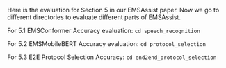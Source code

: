 Here is the evaluation for Section 5 in our EMSAssist paper. Now we go to different directories to evaluate different parts of EMSAssist.

For 5.1 EMSConformer Accuracy evaluation: `cd speech_recognition`

For 5.2 EMSMobileBERT Accuracy evaluation: `cd protocol_selection`

For 5.3 E2E Protocol Selection Accuracy: `cd end2end_protocol_selection`

<!-- # Directory preparation

Before we proceed, please make sure you successfully set up the environment or get the Docker image running with `nvidia-smi`

* `git clone --recursive git@github.com:LENSS/EMSAssist.git`

* `cd EMSAssist`

* Download the [data](https://drive.google.com/drive/folders/1RGblUKwCLg0w7RsPFP2x_AntsabnntaQ?usp=share_link) and [model](https://drive.google.com/drive/folders/1VEDDCNO_UBjzFdsu4zhv3UcTy4NnCpdO?usp=share_link) folder from Google Drive]. Copy the `data` and `model` folders to the folder `EMSAssist`. Make sure we have 3 folders under `EMSAssist` directory: `src`, `data`, and `model`. -->


<!-- # EMSAssist
This repository contains the finalized files for EMSAssist. For artifact evaluation (AE) purposes, i.e., you only want to reproduce the results with our fine-tuned TensorFlow/TensorFlowLite (TF/TFLite) models, you can just look at the testing sections. In cases where you want to develop your customized protocol selection or automatic speech recognition (ASR) models, you can refer to the training sections.

We tested this repo with TensorFlow-GPU versions: 2.9, 2.11

# 1. Protocol Selection

## 1.1 Requirements

Install the required modules for training/testing protocol selection models:

`pip install -r requirements.txt`


## 1.2 Testing

### 1.2.1 Protocol Selection on Customized Local Dataset

EMSMobileBERT (ours, 1.2 mins): `python emsBERT.py --test_model_path ../../model/emsBERT/FineTune_MobileEnUncase1_Fitted_Desc/0004/ --eval_dir ../../data/ae_text_data/ --cuda_device 1 --max_seq_len 128 --test_file no_fitted_separated_desc_code_46_test.txt --test_batch_size 64 --do_test`

> 545/545 [==============================] - 37s 62ms/step - loss: 0.9696 - top1_accuracy: 0.7226 - top3_accuracy: 0.9270 - top5_accuracy: 0.9629
>
> inference time of model ../../model/emsBERT/FineTune_MobileEnUncase1_Fitted_Desc/0004/ on server is 0:00:00.067642
>
> This run takes 0:01:12.467527

ANN One-hot encoding codes: `python emsANN.py --test_model_path ../../model/emsANN/Fitted_Words_Desc/0001/ --eval_dir ../../data/ae_text_data/ --cuda_device 1 --test_file no_fitted_separated_desc_code_46_test.txt --vocab_file ../../model/emsANN/vocab.txt --test_batch_size 64 --feature_type words --test_only`

> 545/545 [==============================] - 3s 5ms/step - loss: 1.0586 - top1: 0.6872 - top3: 0.9104 - top5: 0.9508
> 
> inference time of model ../../model/emsANN/Fitted_Words_Desc/0001/ on server is 0:00:00.000101
>
> This run takes 0:00:49.493647

ANN One-hot encoding codes: `python emsANN.py --test_model_path ../../model/emsANN/Fitted_Codes_Desc/0003/ --eval_dir ../../data/ae_text_data/ --cuda_device 1 --test_file no_fitted_separated_desc_code_46_test.txt --vocab_file ../../model/emsANN/vocab.txt --test_batch_size 64 --feature_type codes --test_only`

> 545/545 [==============================] - 4s 5ms/step - loss: 1.0673 - top1: 0.6817 - top3: 0.9132 - top5: 0.9516
>
> inference time of model ../../model/emsANN/Fitted_Codes_Desc/0003/ on server is 0:00:00.000103
> 
> This run takes 0:01:18.282308

ANN One-hot encoding tokens: `python emsANN.py --test_model_path ../../model/emsANN/Fitted_Tokens_Desc/0001/ --eval_dir ../../data/ae_text_data/ --cuda_device 1 --test_file no_fitted_separated_desc_code_46_test.txt --vocab_file ../../model/emsANN/vocab.txt --test_batch_size 64 --feature_type tokens --test_only`

> 545/545 [==============================] - 5s 8ms/step - loss: 1.0828 - top1: 0.6809 - top3: 0.9093 - top5: 0.9501
> 
> inference time of model ../../model/emsANN/Fitted_Tokens_Desc/0001/ on server is 0:00:00.000158
> 
> This run takes 0:03:32.688118

### 1.2.4 XGBoost Baselines on Customized Local Dataset

```
conda create -n xgb-gpu
conda activate xgb-gpu
conda install python=3.7
conda install py-xgboost-gpu
pip install tensorflow-gpu==2.9
```
`conda install -c conda-forge py-xgboost-gpu`

`mv /home/liuyi/anaconda3/lib/libstdc++.so.6.0.29 /home/liuyi/anaconda3/lib/libstdc++.so.6.0.29.old`

`ln -s /home/liuyi/anaconda3/envs/tf-gpu/lib/libstdc++.so.6.0.30 /home/liuyi/anaconda3/lib/libstdc++.so.6.0.29`

XGBoost One-hot encoding words, lr 0.1: `python emsXGBoost.py --eval_dir ../../data/ae_text_data/ --test_file no_fitted_separated_desc_code_46_test.txt --cuda_device 1 --feature_type words --test_model_path ../../model/emsXGBoost/Fitted_Words_Desc_Lr0.1/ --vocab_file ../../model/emsXGBoost/vocab.txt --test_only`

> evaluate on test set:
>
> top1 accuracy: 0.6948214029550998
>
> top3 accuracy: 0.9241141873475829
> 
> top5 accuracy: 0.9604360923827284
> 
> This run takes 0:00:20.664986

XGBoost One-hot encoding codes, lr 0.1: `python emsXGBoost.py --eval_dir ../../data/ae_text_data/ --test_file no_fitted_separated_desc_code_46_test.txt --cuda_device 1 --feature_type codes --test_model_path ../../model/emsXGBoost/Fitted_Codes_Desc_Lr0.1/ --vocab_file ../../model/emsXGBoost/vocab.txt --test_only`

> evaluate on test set:
> 
> top1 accuracy: 0.6953952087218477
>
> top3 accuracy: 0.9215033711088797
> 
> top5 accuracy: 0.9566202840338546
>
> This run takes 0:00:03.909039

XGBoost One-hot encoding tokens, lr 0.1: `python emsXGBoost.py --eval_dir ../../data/ae_text_data/ --test_file no_fitted_separated_desc_code_46_test.txt --cuda_device 1 --feature_type tokens --test_model_path ../../model/emsXGBoost/Fitted_Tokens_Desc_Lr0.1/ --vocab_file ../../model/emsXGBoost/vocab.txt --test_only`

> evaluate on test set:
> 
> top1 accuracy: 0.6921245158513843
> 
> top3 accuracy: 0.9232821689857983
>
> top5 accuracy: 0.9598909769043179
>
> This run takes 0:00:14.954746

XGBoost One-hot encoding tokens, lr 0.05: `python emsXGBoost.py --eval_dir ../../data/ae_text_data/ --test_file no_fitted_separated_desc_code_46_test.txt --cuda_device 1 --feature_type tokens --test_model_path ../../model/emsXGBoost/Fitted_Tokens_Desc_Lr0.05/ --vocab_file ../../model/emsXGBoost/vocab.txt --test_only`

> evaluate on test set:
> 
> top1 accuracy: 0.6933581982498924
>
> top3 accuracy: 0.9232821689857983
>
> top5 accuracy: 0.9609238272844642
>
> This run takes 0:00:16.030952

XGBoost One-hot encoding tokens, lr 0.01: `python emsXGBoost.py --eval_dir ../../data/ae_text_data/ --test_file no_fitted_separated_desc_code_46_test.txt --cuda_device 1 --feature_type tokens --test_model_path ../../model/emsXGBoost/Fitted_Tokens_Desc_Lr0.01/ --vocab_file ../../model/emsXGBoost/vocab.txt --test_only`

> evaluate on test set:
> 
> top1 accuracy: 0.6937885525749534
>
> top3 accuracy: 0.9238272844642089
> 
> top5 accuracy: 0.9606369244010903
> 
> This run takes 0:00:23.975072

### 1.2.5 BERT Baselines on Customized Local Dataset

BERT_BASE: `python emsBERT.py --test_model_path ../../model/emsBERT/FineTune_BertBase4_Fitted_Desc/0002/ --eval_dir ../../data/ae_text_data/ --cuda_device 1 --max_seq_len 128 --test_file no_fitted_separated_desc_code_46_test.txt --test_batch_size 64 --do_test`

> 545/545 [==============================] - 60s 109ms/step - loss: 0.9710 - top1_accuracy: 0.7190 - top3_accuracy: 0.9217 - top5_accuracy: 0.9577
>
> inference time of model ../../model/emsBERT/FineTune_BertBase4_Fitted_Desc/0002/ on server is 
0:00:00.110970
>
> This run takes 0:01:12.44526

BERT_PubMed: `python emsBERT.py --test_model_path ../../model/emsBERT/FineTune_PubMed2_Fitted_Desc/0003/ --eval_dir ../../data/ae_text_data/ --cuda_device 1 --max_seq_len 128 --test_file no_fitted_separated_desc_code_46_test.txt --test_batch_size 64 --do_test`

> 545/545 [==============================] - 61s 109ms/step - loss: 0.9883 - top1_accuracy: 0.7206 - top3_accuracy: 0.9247 - top5_accuracy: 0.9604
>
> inference time of model ../../model/emsBERT/FineTune_PubMed2_Fitted_Desc/0003/ on server is 0:00:00.111243
>
> This run takes 0:01:12.889064

BERT_EMS: `python emsBERT.py --test_model_path ../../model/emsBERT/FineTune_Pretrained30_Fitted_Desc/0002/ --eval_dir ../../data/ae_text_data/ --cuda_device 2 --max_seq_len 128 --test_file no_fitted_separated_desc_code_46_test.txt --test_batch_size 64 --do_test`

> 545/545 [==============================] - 60s 107ms/step - loss: 0.9868 - top1_accuracy: 0.7189 - top3_accuracy: 0.9193 - top5_accuracy: 0.9554
>
> inference time of model ../../model/emsBERT/FineTune_Pretrained30_Fitted_Desc/0002/ on server is 0:00:00.109457
>
> This run takes 0:01:26.34841

### 1.2.2 Protocol Selection on Nation-wide dataset

EMSMobileBERT (ours): `python emsBERT.py --test_model_path ../../model/emsBERT/FineTune_MobileEnUncase1_NoFitted_Desc/0006/ --eval_dir ../../data/ae_text_data/ --cuda_device 0 --max_seq_len 128 --test_file no_fitted_separated_desc_code_102_test.txt --test_batch_size 64 --do_test`

> 2117/2117 [==============================] - 126s 58ms/step - loss: 1.3497 - top1_accuracy: 0.5937 - top3_accuracy: 0.8599 - top5_accuracy: 0.9310
>
> inference time of model ../../model/emsBERT/FineTune_MobileEnUncase1_NoFitted_Desc/0006/ on server is 0:00:00.059323
>
> This run takes 0:02:42.719305

ANN One-hot encoding words: `python emsANN.py --test_model_path ../../model/emsANN/NoFitted_Words_Desc/0001/ --eval_dir ../../data/ae_text_data/ --cuda_device 0 --test_file no_fitted_separated_desc_code_102_test.txt --vocab_file ../../model/emsANN/vocab.txt --test_batch_size 64 --feature_type words --test_only`

> 2117/2117 [==============================] - 11s 5ms/step - loss: 1.5312 - top1: 0.5397 - top3: 0.8322 - top5: 0.9136
>
> inference time of model ../../model/emsANN/NoFitted_Words_Desc/0001/ on server is 0:00:00.000080
>
> This run takes 0:03:16.217035

ANN One-hot encoding codes: `python emsANN.py --test_model_path ../../model/emsANN/NoFitted_Codes_Desc/0003/ --eval_dir ../../data/ae_text_data/ --cuda_device 0 --test_file no_fitted_separated_desc_code_102_test.txt --vocab_file ../../model/emsANN/vocab.txt --test_batch_size 64 --feature_type codes --test_only`

> 2117/2117 [==============================] - 12s 5ms/step - loss: 1.5021 - top1: 0.5432 - top3: 0.8388 - top5: 0.9166
> 
> inference time of model ../../model/emsANN/NoFitted_Codes_Desc/0003/ on server is 0:00:00.000087
> 
> This run takes 0:04:54.284115

ANN One-hot encoding tokens: `python emsANN.py --test_model_path ../../model/emsANN/NoFitted_Tokens_Desc/0001/ --eval_dir ../../data/ae_text_data/ --cuda_device 0 --test_file no_fitted_separated_desc_code_102_test.txt --vocab_file ../../model/emsANN/vocab.txt --test_batch_size 64 --feature_type tokens --test_only`

> 2117/2117 [==============================] - 17s 8ms/step - loss: 1.5507 - top1: 0.5350 - top3: 0.8274 - top5: 0.9102
> 
> inference time of model ../../model/emsANN/NoFitted_Tokens_Desc/0001/ on server is 0:00:00.000124
>
> This run takes 0:13:45.737043


### 1.2.8 XGBoost Baselines on Nation-wide dataset

XGBoost One-hot encoding words, lr 0.1: `python emsXGBoost.py --eval_dir ../../data/ae_text_data/ --test_file no_fitted_separated_desc_code_102_test.txt --cuda_device 1 --feature_type words --test_model_path ../../model/emsXGBoost/NoFitted_Words_Desc_Lr0.1/ --vocab_file ../../model/emsXGBoost/vocab.txt --test_only`

> evaluate on test set:
> 
> top1 accuracy: 0.5570788391545407
> 
> top3 accuracy: 0.8461311303551785
> 
> top5 accuracy: 0.923936716056492
>
> This run takes 0:00:23.814349

XGBoost One-hot encoding codes, lr 0.1: `python emsXGBoost.py --eval_dir ../../data/ae_text_data/ --test_file no_fitted_separated_desc_code_102_test.txt --cuda_device 1 --feature_type codes --test_model_path ../../model/emsXGBoost/NoFitted_Codes_Desc_Lr0.1/ --vocab_file ../../model/emsXGBoost/vocab.txt --test_only`

> evaluate on test set:
> 
> top1 accuracy: 0.5596701438875477
> 
> top3 accuracy: 0.8468620111773087
> 
> top5 accuracy: 0.9243944393996442
> 
> This run takes 0:00:21.046161

XGBoost One-hot encoding tokens, lr 0.1: `python emsXGBoost.py --eval_dir ../../data/ae_text_data/ --test_file no_fitted_separated_desc_code_102_test.txt --cuda_device 1 --feature_type tokens --test_model_path ../../model/emsXGBoost/NoFitted_Tokens_Desc_Lr0.1/ --vocab_file ../../model/emsXGBoost/vocab.txt --test_only`

> evaluate on test set:
> 
> top1 accuracy: 0.5552922415893335
> 
> top3 accuracy: 0.8445512465578466
> 
> top5 accuracy: 0.9233534879257012
> 
> This run takes 0:01:01.877068

XGBoost One-hot encoding tokens, lr 0.05: `python emsXGBoost.py --eval_dir ../../data/ae_text_data/ --test_file no_fitted_separated_desc_code_102_test.txt --cuda_device 1 --feature_type tokens --test_model_path ../../model/emsXGBoost/NoFitted_Tokens_Desc_Lr0.05/ --vocab_file ../../model/emsXGBoost/vocab.txt --test_only`

> evaluate on test set:
>
> top1 accuracy: 0.5576620672853314
>
> top3 accuracy: 0.8453116579182447
>
> top5 accuracy: 0.9232870442145984
>
> This run takes 0:01:13.043966

XGBoost One-hot encoding tokens, lr 0.01: `python emsXGBoost.py --eval_dir ../../data/ae_text_data/ --test_file no_fitted_separated_desc_code_102_test.txt --cuda_device 1 --feature_type tokens --test_model_path ../../model/emsXGBoost/NoFitted_Tokens_Desc_Lr0.01/ --vocab_file ../../model/emsXGBoost/vocab.txt --test_only`

> evaluate on test set:
>
> top1 accuracy: 0.5587399319321092
>
> top3 accuracy: 0.8458948860490355
>
> top5 accuracy: 0.9234420795405048
>
> This run takes 0:02:46.572203

### 1.2.9 BERT Baselines on Nation-wide dataset

BERT_BASE: `python emsBERT.py --test_model_path ../../model/emsBERT/FineTune_BertBase4_NoFitted_Desc/0004/ --eval_dir ../../data/ae_text_data/ --cuda_device 2 --max_seq_len 128 --test_file no_fitted_separated_desc_code_102_test.txt --test_batch_size 64 --do_test`

> 2117/2117 [==============================] - 229s 108ms/step - loss: 1.3515 - top1_accuracy: 0.5960 - top3_accuracy: 0.8576 - top5_accuracy: 0.9292
>
> inference time of model ../../model/emsBERT/FineTune_BertBase4_NoFitted_Desc/0004/ on server is 0:00:00.108374
>
> This run takes 0:04:05.172377

BERT_PubMed: `python emsBERT.py --test_model_path ../../model/emsBERT/FineTune_PubMed2_NoFitted_Desc/0004/ --eval_dir ../../data/ae_text_data/ --cuda_device 0 --max_seq_len 128 --test_file no_fitted_separated_desc_code_102_test.txt --test_batch_size 64 --do_test`

> 2117/2117 [==============================] - 229s 107ms/step - loss: 1.3383 - top1_accuracy: 0.5930 - top3_accuracy: 0.8588 - top5_accuracy: 0.9299
>
> inference time of model ../../model/emsBERT/FineTune_PubMed2_NoFitted_Desc/0004/ on server is 0:00:00.108039
>
> This run takes 0:04:02.875558

BERT_EMS: `python emsBERT.py --test_model_path ../../model/emsBERT/FineTune_Pretrained30_NoFitted_Desc/0004/ --eval_dir ../../data/ae_text_data/ --cuda_device 2 --max_seq_len 128 --test_file no_fitted_separated_desc_code_102_test.txt --test_batch_size 64 --do_test`

> 2117/2117 [==============================] - 228s 107ms/step - loss: 1.3611 - top1_accuracy: 0.5913 - top3_accuracy: 0.8550 - top5_accuracy: 0.9274
>
> inference time of model ../../model/emsBERT/FineTune_Pretrained30_NoFitted_Desc/0004/ on server is 0:00:00.107846
>
> This run takes 0:04:54.529066


### 1.2.3 Protocol Selection Testing with TensorFlowLite

As indicated in our paper, the TFLite results are almost the same with TF results. So, the focus of the artifact evaluation is on TF models on the server. We provide all TFLite models in this repo and a sample command (EMSMobileBERT) below for users to check the accuracy of the fine-tuned protocol selection TFLite models.

`python emsBERT.py --test_model_path ../../model/emsBERT/FineTune_MobileEnUncase1_Fitted_Desc/0004/ --test_tflite_model_path ../../model/export_tflite/FineTune_MobileEnUncase1_Fitted_Desc_batch1.tflite --eval_dir ../../data/ae_text_data/ --cuda_device -1 --max_seq_len 128 --test_file no_fitted_separated_desc_code_46_test.txt --test_batch_size 64 --test_tflite`

tflite inference time of model ../../model/export_tflite/FineTune_Pretrained30_Fitted_Desc_batch1.tflite on server is 0:00:00.740871
Here is the top1/3/5 using tf sparse topk:
0.71892124 0.91837615 0.95578825
Here is the top1/3/5 using tf math topk:
0.7189212451585139 0.9183761296801033 0.95578826567207
This run takes 7:10:32.027748

When testing TFLite models on a server with NVIDIA GPU, it's good to set `cuda_device` as `-1` so that the TFLite test process does not occupy your NVIDIA GPU. TFLite inference engine, according to [information provided here](https://github.com/tensorflow/tensorflow/issues/34536#issuecomment-565632906), can only delegate operations to mobile GPUs. 


## 1.3 Training

The BERT_Base model 

# 2. Speech Recognition

## 2.1 

# 3. Deployment


`cd src/protocol_selection/test`
`python emsBERT.py --eval_dir ../data/text_data --model_dir /home/liuyi/emsAssist_mobisys22/model/emsBERT/FineTune_Pretrained30_NoFitted_Desc/ --init_model /slot1/models/official/nlp/bert/saved_models/epoch30/ --cuda_device 2 --max_seq_len 128 --train_file no_fitted_separated_desc_code_102_train.txt --train_batch_size 8 --eval_file no_fitted_separated_desc_code_102_eval.txt --eval_batch_size 64 --test_file no_fitted_separated_desc_code_102_test.txt --test_batch_size 64 --train_epoch 10 --do_test --save_tflite --tflite_name FineTune_Pretrained30_NoFitted_Desc_batch1.tflite` -->
